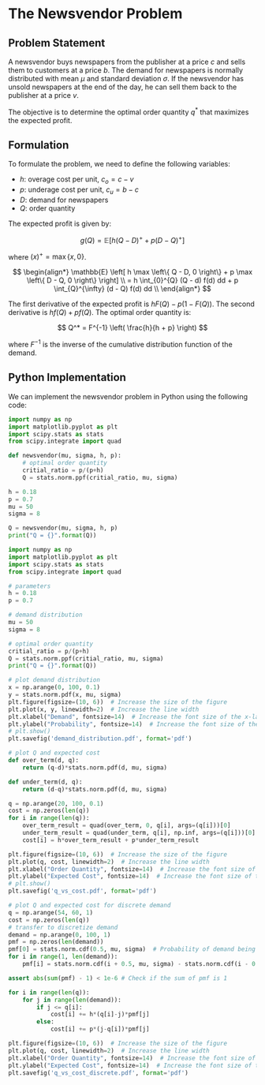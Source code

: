 # The Newsvendor Problem

## Problem Statement

A newsvendor buys newspapers from the publisher at a price $c$ and sells them to customers at a price $b$. The demand for newspapers is normally distributed with mean $\mu$ and standard deviation $\sigma$. If the newsvendor has unsold newspapers at the end of the day, he can sell them back to the publisher at a price $v$. 

The objective is to determine the optimal order quantity $q^*$ that maximizes the expected profit. 

## Formulation

To formulate the problem, we need to define the following variables:

- $h$: overage cost per unit, $c_o = c - v$
- $p$: underage cost per unit, $c_u = b - c$
- $D$: demand for newspapers
- $Q$: order quantity

The expected profit is given by:

$$ 
g(Q) = \mathbb{E} \left[ h (Q - D)^+ + p  (D - Q)^+ \right] 
$$

where $(x)^+ = \max \{ x, 0 \}$.



$$
\begin{align*}
        \mathbb{E} \left[ h \max \left\{ Q - D, 0 \right\} + p \max \left\{ D - Q, 0 \right\} \right] \\
        = h \int_{0}^{Q} (Q - d) f(d) dd + p \int_{Q}^{\infty} (d - Q) f(d) dd                        \\
    \end{align*}
$$

The first derivative of the expected profit is $h F(Q) - p (1 - F(Q))$. The second derivative is $h f(Q) + p f(Q)$. The optimal order quantity is:

$$
Q^* = F^{-1} \left( \frac{h}{h + p} \right)
$$

where $F^{-1}$ is the inverse of the cumulative distribution function of the demand.

## Python Implementation

We can implement the newsvendor problem in Python using the following code:

```python
import numpy as np
import matplotlib.pyplot as plt
import scipy.stats as stats
from scipy.integrate import quad

def newsvendor(mu, sigma, h, p):
    # optimal order quantity
    critial_ratio = p/(p+h)
    Q = stats.norm.ppf(critial_ratio, mu, sigma)

h = 0.18
p = 0.7
mu = 50
sigma = 8

Q = newsvendor(mu, sigma, h, p)
print("Q = {}".format(Q))
```



```python
import numpy as np
import matplotlib.pyplot as plt
import scipy.stats as stats
from scipy.integrate import quad

# parameters
h = 0.18
p = 0.7

# demand distribution
mu = 50
sigma = 8

# optimal order quantity
critial_ratio = p/(p+h)
Q = stats.norm.ppf(critial_ratio, mu, sigma)
print("Q = {}".format(Q))

# plot demand distribution
x = np.arange(0, 100, 0.1)
y = stats.norm.pdf(x, mu, sigma)
plt.figure(figsize=(10, 6))  # Increase the size of the figure
plt.plot(x, y, linewidth=2)  # Increase the line width
plt.xlabel("Demand", fontsize=14)  # Increase the font size of the x-label
plt.ylabel("Probability", fontsize=14)  # Increase the font size of the y-label
# plt.show()
plt.savefig('demand_distribution.pdf', format='pdf')

# plot Q and expected cost
def over_term(d, q):
    return (q-d)*stats.norm.pdf(d, mu, sigma)

def under_term(d, q):
    return (d-q)*stats.norm.pdf(d, mu, sigma)

q = np.arange(20, 100, 0.1)
cost = np.zeros(len(q))
for i in range(len(q)):
    over_term_result = quad(over_term, 0, q[i], args=(q[i]))[0]
    under_term_result = quad(under_term, q[i], np.inf, args=(q[i]))[0]
    cost[i] = h*over_term_result + p*under_term_result

plt.figure(figsize=(10, 6))  # Increase the size of the figure
plt.plot(q, cost, linewidth=2)  # Increase the line width
plt.xlabel("Order Quantity", fontsize=14)  # Increase the font size of the x-label
plt.ylabel("Expected Cost", fontsize=14)  # Increase the font size of the y-label
# plt.show()
plt.savefig('q_vs_cost.pdf', format='pdf')

# plot Q and expected cost for discrete demand
q = np.arange(54, 60, 1)
cost = np.zeros(len(q))
# transfer to discretize demand
demand = np.arange(0, 100, 1)
pmf = np.zeros(len(demand))
pmf[0] = stats.norm.cdf(0.5, mu, sigma)  # Probability of demand being 0
for i in range(1, len(demand)):
    pmf[i] = stats.norm.cdf(i + 0.5, mu, sigma) - stats.norm.cdf(i - 0.5, mu, sigma)

assert abs(sum(pmf) - 1) < 1e-6 # Check if the sum of pmf is 1

for i in range(len(q)):
    for j in range(len(demand)):
        if j <= q[i]:
            cost[i] += h*(q[i]-j)*pmf[j]
        else:
            cost[i] += p*(j-q[i])*pmf[j]

plt.figure(figsize=(10, 6))  # Increase the size of the figure
plt.plot(q, cost, linewidth=2)  # Increase the line width
plt.xlabel("Order Quantity", fontsize=14)  # Increase the font size of the x-label
plt.ylabel("Expected Cost", fontsize=14)  # Increase the font size of the y-label
plt.savefig('q_vs_cost_discrete.pdf', format='pdf')
```